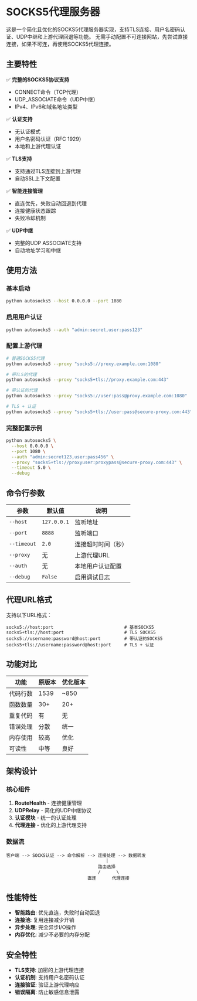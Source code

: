 # SOCKS5代理服务器

这是一个简化且优化的SOCKS5代理服务器实现，支持TLS连接、用户名密码认证、UDP中继和上游代理回退等功能。
无需手动配置不可连接网站，先尝试直接连接，如果不可连，再使用SOCKS5代理连接。

## 主要特性

✅ **完整的SOCKS5协议支持**
- CONNECT命令（TCP代理）
- UDP_ASSOCIATE命令（UDP中继）
- IPv4、IPv6和域名地址类型

✅ **认证支持**
- 无认证模式
- 用户名密码认证（RFC 1929）
- 本地和上游代理认证

✅ **TLS支持**
- 支持通过TLS连接到上游代理
- 自动SSL上下文配置

✅ **智能连接管理**
- 直连优先，失败自动回退到代理
- 连接健康状态跟踪
- 失败冷却机制

✅ **UDP中继**
- 完整的UDP ASSOCIATE支持
- 自动地址学习和中继

## 使用方法

### 基本启动
```bash
python autosocks5 --host 0.0.0.0 --port 1080
```

### 启用用户认证
```bash
python autosocks5 --auth "admin:secret,user:pass123"
```

### 配置上游代理
```bash
# 普通SOCKS5代理
python autosocks5 --proxy "socks5://proxy.example.com:1080"

# 带TLS的代理
python autosocks5 --proxy "socks5+tls://proxy.example.com:443"

# 带认证的代理
python autosocks5 --proxy "socks5://user:pass@proxy.example.com:1080"

# TLS + 认证
python autosocks5 --proxy "socks5+tls://user:pass@secure-proxy.com:443"
```

### 完整配置示例
```bash
python autosocks5 \
  --host 0.0.0.0 \
  --port 1080 \
  --auth "admin:secret123,user:pass456" \
  --proxy "socks5+tls://proxyuser:proxypass@secure-proxy.com:443" \
  --timeout 5.0 \
  --debug
```

## 命令行参数

| 参数 | 默认值 | 说明 |
|------|--------|------|
| `--host` | `127.0.0.1` | 监听地址 |
| `--port` | `8888` | 监听端口 |
| `--timeout` | `2.0` | 连接超时时间（秒） |
| `--proxy` | 无 | 上游代理URL |
| `--auth` | 无 | 本地用户认证配置 |
| `--debug` | `False` | 启用调试日志 |

## 代理URL格式

支持以下URL格式：

```
socks5://host:port                           # 基本SOCKS5
socks5+tls://host:port                       # TLS SOCKS5
socks5://username:password@host:port         # 带认证的SOCKS5
socks5+tls://username:password@host:port     # TLS + 认证
```

## 功能对比

| 功能 | 原版本 | 优化版本 |
|------|--------|----------|
| 代码行数 | 1539 | ~850 |
| 函数数量 | 30+ | 20+ |
| 重复代码 | 有 | 无 |
| 错误处理 | 分散 | 统一 |
| 内存使用 | 较高 | 优化 |
| 可读性 | 中等 | 良好 |

## 架构设计

### 核心组件
1. **RouteHealth** - 连接健康管理
2. **UDPRelay** - 简化的UDP中继协议
3. **认证模块** - 统一的认证处理
4. **代理连接** - 优化的上游代理支持

### 数据流
```
客户端 --> SOCKS认证 --> 命令解析 --> 连接处理 --> 数据转发
                                      |
                                   路由选择
                                   /      \
                               直连      代理连接
```

## 性能特性

- **智能路由**: 优先直连，失败时自动回退
- **连接池**: 复用连接减少开销
- **异步处理**: 完全异步I/O操作
- **内存优化**: 减少不必要的内存分配

## 安全特性

- **TLS支持**: 加密的上游代理连接
- **认证机制**: 支持用户名密码认证
- **连接验证**: 验证上游代理响应
- **错误隔离**: 防止敏感信息泄露
